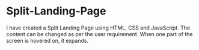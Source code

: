 # Split-Landing-Page
I have created a Split Landing Page using HTML, CSS and JavaScript. The content can be changed as per the user requirement. When one part of the screen is hovered on, it expands.
